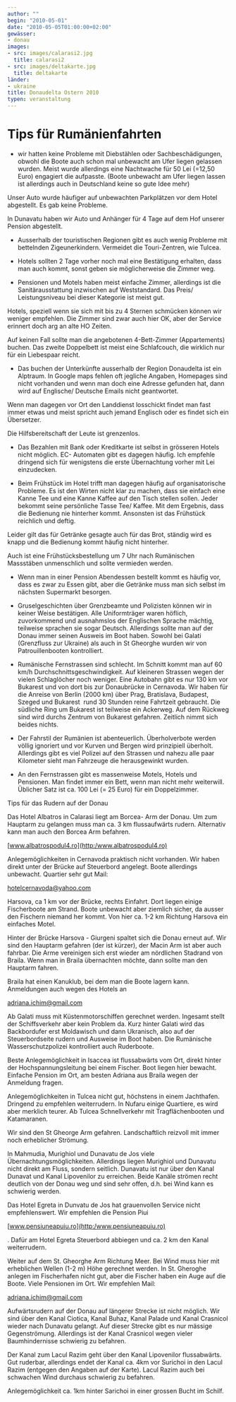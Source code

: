 ```yaml
---
author: ""
begin: "2010-05-01"
date: "2010-05-05T01:00:00+02:00"
gewässer:
- donau
images:
- src: images/calarasi2.jpg
  title: calarasi2
- src: images/deltakarte.jpg
  title: deltakarte
länder:
- ukraine
title: Donaudelta Ostern 2010
typen: veranstaltung
---
```


# Tips für Rumänienfahrten


- wir hatten keine Probleme mit Diebstählen oder Sachbeschädigungen, obwohl die Boote auch schon mal unbewacht am Ufer liegen gelassen wurden. Meist wurde allerdings eine Nachtwache für 50 Lei (=12,50 Euro) engagiert die aufpasste. (Boote unbewacht am Ufer liegen lassen ist allerdings auch in Deutschland keine so gute Idee mehr)

Unser Auto wurde häufiger auf unbewachten Parkplätzen vor dem Hotel abgestellt. Es gab keine Probleme.

In Dunavatu haben wir Auto und Anhänger für 4 Tage auf dem Hof unserer Pension abgestellt.

- Ausserhalb der touristischen Regionen gibt es auch wenig Probleme mit bettelnden Zigeunerkindern. Vermeidet die Touri-Zentren, wie Tulcea.

- Hotels sollten 2 Tage vorher noch mal eine Bestätigung erhalten, dass man auch kommt, sonst geben sie möglicherweise die Zimmer weg.

- Pensionen und Motels haben meist einfache Zimmer, allerdings ist die Sanitärausstattung inzwischen auf Weststandard. Das Preis/ Leistungsniveau bei dieser Kategorie ist meist gut.

Hotels, speziell wenn sie sich mit bis zu 4 Sternen schmücken können wir weniger empfehlen. Die Zimmer sind zwar auch hier OK, aber der Service erinnert doch arg an alte HO Zeiten.

Auf keinen Fall sollte man die angebotenen 4-Bett-Zimmer (Appartements) buchen. Das zweite Doppelbett ist meist eine Schlafcouch, die wirklich nur für ein Liebespaar reicht.

- Das buchen der Unterkünfte ausserhalb der Region Donaudelta ist ein Alptraum. In Google maps fehlen oft jegliche Angaben, Homepages sind nicht vorhanden und wenn man doch eine Adresse gefunden hat, dann wird auf Englische/ Deutsche Emails nicht geantwortet.

Wenn man dagegen vor Ort den Landdienst losschickt findet man fast immer etwas und meist spricht auch jemand Englisch oder es findet sich ein Übersetzer.

Die Hilfsbereitschaft der Leute ist grenzenlos.

- Das Bezahlen mit Bank oder Kreditkarte ist selbst in grösseren Hotels nicht möglich. EC- Automaten gibt es dagegen häufig. Ich empfehle dringend sich für wenigstens die erste Übernachtung vorher mit Lei einzudecken.

- Beim Frühstück im Hotel trifft man dagegen häufig auf organisatorische Probleme. Es ist den Wirten nicht klar zu machen, dass sie einfach eine Kanne Tee und eine Kanne Kaffee auf den Tisch stellen sollen. Jeder bekommt seine persönliche Tasse Tee/ Kaffee. Mit dem Ergebnis, dass die Bedienung nie hinterher kommt. Ansonsten ist das Frühstück reichlich und deftig.

Leider gilt das für Getränke gesagte auch für das Brot, ständig wird es knapp und die Bedienung kommt häufig nicht hinterher.

Auch ist eine Frühstücksbestellung um 7 Uhr nach Rumänischen Massstäben unmenschlich und sollte vermieden werden.

- Wenn man in einer Pension Abendessen bestellt kommt es häufig vor, dass es zwar zu Essen gibt, aber die Getränke muss man sich selbst im nächsten Supermarkt besorgen.

- Gruselgeschichten über Grenzbeamte und Polizisten können wir in keiner Weise bestätigen. Alle Uniformträger waren höflich, zuvorkommend und ausnahmslos der Englischen Sprache mächtig, teilweise sprachen sie sogar Deutsch. Allerdings sollte man auf der Donau immer seinen Ausweis im Boot haben. Sowohl bei Galati (Grenzfluss zur Ukraine) als auch in St Gheorghe wurden wir von Patrouillenbooten kontrolliert.

- Rumänische Fernstrassen sind schlecht. Im Schnitt kommt man auf 60 km/h Durchschnittsgeschwindigkeit. Auf kleineren Strassen wegen der vielen Schlaglöcher noch weniger. Eine Autobahn gibt es nur 130 km vor Bukarest und von dort bis zur Donaubrücke in Cernavoda. Wir haben für die Anreise von Berlin (2000 km) über Prag, Bratislava, Budapest, Szeged und Bukarest  rund 30 Stunden reine Fahrtzeit gebraucht. Die südliche Ring um Bukarest ist teilweise ein Ackerweg. Auf dem Rückweg sind wird durchs Zentrum von Bukarest gefahren. Zeitlich nimmt sich beides nichts.

- Der Fahrstil der Rumänien ist abenteuerlich. Überholverbote werden völlig ignoriert und vor Kurven und Bergen wird prinzipiell überholt. Allerdings gibt es viel Polizei auf den Strassen und nahezu alle paar Kilometer sieht man Fahrzeuge die herausgewinkt wurden.

- An den Fernstrassen gibt es massenweise Motels, Hotels und Pensionen. Man findet immer ein Bett, wenn man nicht mehr weiterwill. Üblicher Satz ist ca. 100 Lei (= 25 Euro) für ein Doppelzimmer.

Tips für das Rudern auf der Donau

Das Hotel Albatros in Calarasi liegt am Borcea- Arm der Donau. Um zum Hauptarm zu gelangen muss man ca. 3 km flussaufwärts rudern. Alternativ kann man auch den Borcea Arm befahren.

[www.albatrospodul4.ro](http:/www.albatrospodul4.ro)

Anlegemöglichkeiten in Cernavoda praktisch nicht vorhanden. Wir haben direkt unter der Brücke auf Steuerbord angelegt. Boote allerdings unbewacht. Quartier sehr gut Mail:

hotelcernavoda@yahoo.com

Harsova, ca 1 km vor der Brücke, rechts Einfahrt. Dort liegen einige Fischerboote am Strand. Boote unbewacht aber ziemlich sicher, da ausser den Fischern niemand her kommt. Von hier ca. 1-2 km Richtung Harsova ein einfaches Motel.

Hinter der Brücke Harsova - Giurgeni spaltet sich die Donau erneut auf. Wir sind den Hauptarm gefahren (der ist kürzer), der Macin Arm ist aber auch fahrbar. Die Arme vereinigen sich erst wieder am nördlichen Stadrand von Braila. Wenn man in Braila übernachten möchte, dann sollte man den Hauptarm fahren.

Braila hat einen Kanuklub, bei dem man die Boote lagern kann. Anmeldungen auch wegen des Hotels an

adriana.ichim@gmail.com

Ab Galati muss mit Küstenmotorschiffen gerechnet werden. Ingesamt stellt der Schiffsverkehr aber kein Problem da. Kurz hinter Galati wird das Backbordufer erst Moldawisch und dann Ukranisch, also auf der Steuerbordseite rudern und Ausweise im Boot haben. Die Rumänische Wasserschutzpolizei kontrolliert auch Ruderboote.

Beste Anlegemöglichkeit in Isaccea ist flussabwärts vom Ort, direkt hinter der Hochspannungsleitung bei einem Fischer. Boot liegen hier bewacht. Einfache Pension im Ort, am besten Adriana aus Braila wegen der Anmeldung fragen.

Anlegemöglichkeiten in Tulcea nicht gut, höchstens in einem Jachthafen. Dringend zu empfehlen weiterrudern. In Nufaru einige Quartiere, es wird aber merklich teurer. Ab Tulcea Schnellverkehr mit Tragflächenbooten und Katamaranen.

Wir sind den St Gheorge Arm gefahren. Landschaftlich reizvoll mit immer noch erheblicher Strömung.

In Mahmudia, Murighiol und Dunavatu de Jos viele Übernachtungsmöglichkeiten. Allerdings liegen Murighiol und Dunavatu nicht direkt am Fluss, sondern seitlich. Dunavatu ist nur über den Kanal Dunavat und Kanal Lipovenilor zu erreichen. Beide Kanäle strömen recht deutlich von der Donau weg und sind sehr offen, d.h. bei Wind kann es schwierig werden.

Das Hotel Egreta in Dunvatu de Jos hat grauenvollen Service nicht empfehlenswert. Wir empfehlen die Pension Piui

[www.pensiuneapuiu.ro](http:/www.pensiuneapuiu.ro)

. Dafür am Hotel Egreta Steuerbord abbiegen und ca. 2 km den Kanal weiterrudern.

Weiter auf dem St. Gheorghe Arm Richtung Meer. Bei Wind muss hier mit erheblichen Wellen (1-2 m) Höhe gerechnet werden. In St. Gheroghe anlegen im Fischerhafen nicht gut, aber die Fischer haben ein Auge auf die Boote. Viele Pensionen im Ort. Wir empfehlen Mail:

adriana.ichim@gmail.com

Aufwärtsrudern auf der Donau auf längerer Strecke ist nicht möglich. Wir sind über den Kanal Ciotica, Kanal Buhaz, Kanal Palade und Kanal Crasnicol wieder nach Dunavatu gelangt. Auf dieser Strecke gibt es nur mässige Gegenströmung. Allerdings ist der Kanal Crasnicol wegen vieler Baumhindernisse schwierig zu befahren.

Der Kanal zum Lacul Razim geht über den Kanal Lipovenilor flussabwärts. Gut ruderbar, allerdings endet der Kanal ca. 4km vor Surichoi in den Lacul Razim (entgegen den Angaben auf der Karte). Lacul Razim auch bei schwachen Wind durchaus schwierig zu befahren.

Anlegemöglichkeit ca. 1km hinter Sarichoi in einer grossen Bucht im Schilf.
